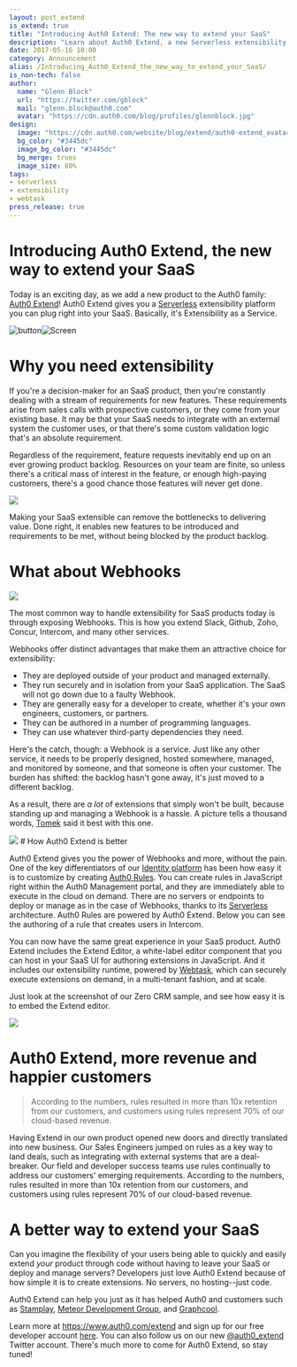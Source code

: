 ```yaml
---
layout: post_extend
is_extend: true
title: "Introducing Auth0 Extend: The new way to extend your SaaS"
description: "Learn about Auth0 Extend, a new Serverless extensibility platform that enables rapid extension and customization of your SaaS"
date: 2017-05-16 10:00
category: Announcement
alias: /Introducing_Auth0_Extend_the_new_way_to_extend_your_SaaS/
is_non-tech: false
author:
  name: "Glenn Block"
  url: "https://twitter.com/gblock"
  mail: "glenn.block@auth0.com"
  avatar: "https://cdn.auth0.com/blog/profiles/glennblock.jpg"
design:
  image: "https://cdn.auth0.com/website/blog/extend/auth0-extend_avatar.png"
  bg_color: "#3445dc"
  image_bg_color: "#3445dc"
  bg_merge: trues
  image_size: 80%
tags:
- serverless
- extensibility
- webtask
press_release: true
---
```

# Introducing Auth0 Extend, the new way to extend your SaaS  

Today is an exciting day, as we add a new product to the Auth0 family: [Auth0 Extend](https://www.auth0.com/extend?utm_medium=blog&utm_campaign=extend_launch&utm_source=auth0.com)! Auth0 Extend gives you a [Serverless](https://martinfowler.com/articles/serverless.html) extensibility platform you can plug right into your SaaS. Basically, it's Extensibility as a Service.

<script src="//fast.wistia.com/embed/medias/gdmdh89ehj.jsonp" async></script>
<script src="//fast.wistia.com/assets/external/E-v1.js" async></script>


<div class="empower-video-button wistia_embed wistia_async_gdmdh89ehj popover=true popoverContent=html"><img class="video-button" src="https://cdn.auth0.com/website/auth0-extend/icons/empower-button-video.svg" alt="button"><img class="video-screen" src="https://cdn.auth0.com/website/auth0-extend/images/empower-screen-video.jpg" alt="Screen"></div>

# Why you need extensibility

If you're a decision-maker for an SaaS product, then you're constantly dealing with a stream of requirements for new features. These requirements arise from sales calls with prospective customers, or they come from your existing base. It may be that your SaaS needs to integrate with an external system the customer uses, or that there's some custom validation logic that's an absolute requirement. 

Regardless of the requirement, feature requests inevitably end up on an ever growing product backlog. Resources on your team are finite, so unless there's a critical mass of interest in the feature, or enough high-paying customers, there's a good chance those features will never get done.
<p><p><p>
<img src="https://cdn.auth0.com/website/blog/extend_launch_dibert.jpg"/>
<p>

Making your SaaS extensible can remove the bottlenecks to delivering value. Done right, it enables new features to be introduced and requirements to be met, without being blocked by the product backlog.

# What about Webhooks

<img src="https://cdn.auth0.com/website/blog/extend/flow.png"/>

The most common way to handle extensibility for SaaS products today is through exposing Webhooks. This is how you extend Slack, Github, Zoho, Concur, Intercom, and many other services.  

Webhooks offer distinct advantages that make them an attractive choice for extensibility:

* They are deployed outside of your product and managed externally.
* They run securely and in isolation from your SaaS application. The SaaS will not go down due to a faulty Webhook.
* They are generally easy for a developer to create, whether it's your own engineers, customers, or partners.
* They can be authored in a number of programming languages.
* They can use whatever third-party dependencies they need.

Here's the catch, though: a Webhook _is_ a service. Just like any other service, it needs to be properly designed, hosted somewhere, managed, and monitored by someone, and that someone is often your customer. The burden has shifted: the backlog hasn't gone away, it's just moved to a different backlog. 

As a result, there are _a lot_ of extensions that simply won't be built, because standing up and managing a Webhook is a hassle. A picture tells a thousand words, [Tomek](https://tomasz.janczuk.org/) said it best with this one.

<img src="https://cdn.auth0.com/website/blog/extend/graph.png"/>
# How Auth0 Extend is better

Auth0 Extend gives you the power of Webhooks and more, without the pain.
One of the key differentiators of our [Identity platform](https://auth0.com/how-it-works) has been how easy it is to customize by creating [Auth0 Rules](https://auth0.com/docs/rules). You can create rules in JavaScript right within the Auth0 Management portal, and they are immediately able to execute in the cloud on demand. There are no servers or endpoints to deploy or manage as in the case of Webhooks, thanks to its [Serverless](https://martinfowler.com/articles/serverless.html) architecture. Auth0 Rules are powered by Auth0 Extend. Below you can see the authoring of a rule that creates users in Intercom.

You can now have the same great experience in your SaaS product. Auth0 Extend includes the Extend Editor, a white-label editor component that you can host in your SaaS UI for authoring extensions in JavaScript. And it includes our extensibility runtime, powered by [Webtask](https://webtask.io), which can securely execute extensions on demand, in a multi-tenant fashion, and at scale.

Just look at the screenshot of our Zero CRM sample, and see how easy it is to embed the Extend editor.

<img src="https://cdn.auth0.com/website/blog/extend/screenshot-editor.png"/>

# Auth0 Extend, more revenue and happier customers

> According to the numbers, rules resulted in more than 10x retention from our customers, 
> and customers using rules represent 70% of our cloud-based revenue.

Having Extend in our own product opened new doors and directly translated into new business. Our Sales Engineers jumped on rules as a key way to land deals, such as integrating with external systems that are a deal-breaker. Our field and developer success teams use rules continually to address our customers' emerging requirements. According to the numbers, rules resulted in more than 10x retention from our customers, and customers using rules represent 70% of our cloud-based revenue.

# A better way to extend your SaaS

Can you imagine the flexibility of your users being able to quickly and easily extend _your_ product through code without having to leave your SaaS or deploy and manage servers? Developers just love Auth0 Extend because of how simple it is to create extensions. No servers, no hosting--just code.

Auth0 Extend can help you just as it has helped Auth0 and customers such as [Stamplay](https://stamplay.com), [Meteor Development Group](https://meteor.com), and [Graphcool](https://graph.cool). 

Learn more at https://www.auth0.com/extend and sign up for our free developer account [here](https://auth0.com/extend/try). You can also follow us on our new [@auth0_extend](https://twitter.com/auth0_extend) Twitter account. There's much more to come for Auth0 Extend, so stay tuned!

